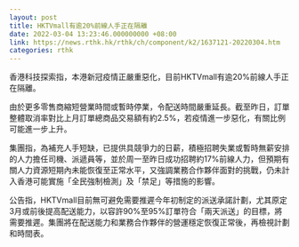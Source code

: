 ```yaml
---
layout: post
title: HKTVmall有逾20%前線人手正在隔離
date: 2022-03-04 13:23:46.000000000 +08:00
link: https://news.rthk.hk/rthk/ch/component/k2/1637121-20220304.htm
categories: rthk
---
```


香港科技探索指，本港新冠疫情正嚴重惡化，目前HKTVmall有逾20%前線人手正在隔離。

由於更多零售商縮短營業時間或暫時停業，令配送時間嚴重延長。截至昨日，訂單整體取消率對比上月訂單總商品交易額有約2.5%，若疫情進一步惡化，有關比例可能進一步上升。

集團指，為補充人手短缺，已提供具競爭力的日薪，積極招聘失業或暫時無薪安排的人力擔任司機、派遞員等，並於周一至昨日成功招聘約17%前線人力，但預期有關人力資源短期內未能恢復至正常水平，又強調業務合作夥伴面對的挑戰，仍未計入香港可能實施「全民強制檢測」及「禁足」等措施的影響。

公告指，HKTVmall目前無可避免需要推遲今年初制定的派送承諾計劃，尤其原定3月或前後提高配送能力，以容許90%至95%訂單符合「兩天派送」的目標，將需要推遲。集團將在配送能力和業務合作夥伴的營運穩定恢復正常後，再檢視計劃和時間表。
